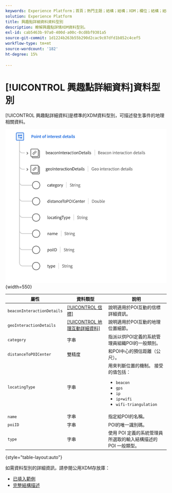 ```yaml
---
keywords: Experience Platform；首頁；熱門主題；結構；結構；XDM；欄位；結構；結構；poi；poi詳細資訊；地標；興趣點詳細資訊；資料型別；資料型別；
solution: Experience Platform
title: 興趣點詳細資料資料型別
description: 瞭解興趣點詳情XDM資料型別。
exl-id: cab5463b-97a0-400d-a00c-0cd8bf9301a5
source-git-commit: 1d1224b263b55b290d2cac9c07dfd1b852c4cef5
workflow-type: tm+mt
source-wordcount: '182'
ht-degree: 15%

---
```


# [!UICONTROL 興趣點詳細資料]資料型別

[!UICONTROL 興趣點詳細資料]是標準的XDM資料型別，可描述發生事件的地理相關資料。

![](../images/data-types/poi-details.png){width=550}

| 屬性 | 資料類型 | 說明 |
| --- | --- | --- |
| `beaconInteractionDetails` | [[!UICONTROL 信標]](./beacon.md) | 說明適用於POI互動的信標詳細資訊。 |
| `geoInteractionDetails` | [[!UICONTROL 地理互動詳細資料]](./geo-interaction-details.md) | 說明適用於POI互動的地理位置細節。 |
| `category` | 字串 | 指派以供POI定義的系統管理員組織POI的一般類別。 |
| `distanceToPOICenter` | 雙精度 | 和POI中心的預估距離（公尺）。 |
| `locatingType` | 字串 | 用來判斷位置的機制。 接受的值包括： <ul><li>`beacon`</li><li>`gps`</li><li>`ip`</li><li>`ip+wifi`</li><li>`wifi-triangulation`</li></ul> |
| `name` | 字串 | 指定給POI的名稱。 |
| `poiID` | 字串 | POI的唯一識別碼。 |
| `type` | 字串 | 使用 POI 定義的系統管理員所選取的輸入結構描述的 POI 一般類型。 |

{style="table-layout:auto"}

如需資料型別的詳細資訊，請參閱公用XDM存放庫：

* [已填入範例](https://github.com/adobe/xdm/blob/master/components/datatypes/poi-detail.example.1.json)
* [完整結構描述](https://github.com/adobe/xdm/blob/master/components/datatypes/poi-detail.schema.json)
